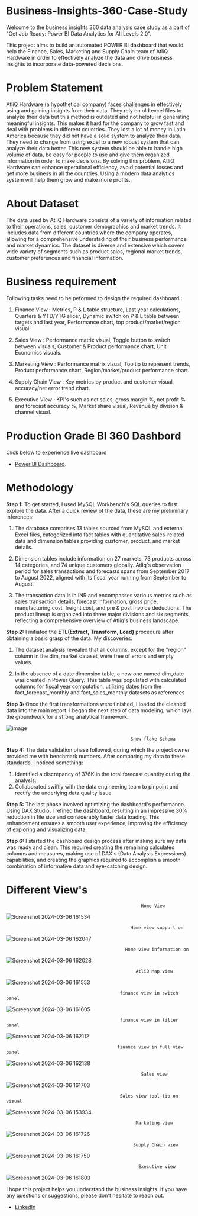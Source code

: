 # Business-Insights-360-Case-Study

Welcome to the business insights 360 data analysis case study as a part of "Get Job Ready: Power BI Data Analytics for All Levels 2.0".

This project aims to build an automated POWER BI dashboard that would help the Finance, Sales, Marketing and Supply Chain team of AtliQ Hardware in order to effectively analyze the data and drive business insights to incorporate data-powered decisions. 


# Problem Statement 
AtliQ Hardware (a hypothetical company) faces challenges in effectively using and gaining insights from their data. They rely on old excel files to analyze their data but this method is outdated and not helpful in generating meaningful insights. This makes it hard for the company to grow fast and deal with problems in different countries. They lost a lot of money in Latin America because they did not have a solid system to analyze their data. They need to change from using excel to a new robust system that can analyze their data better. This new system should be able to handle high volume of data, be easy for people to use and give them organized information in order to make decisions. By solving this problem, AtliQ Hardware can enhance operational efficiency, avoid potential losses and get more business in all the countries. Using a modern data analytics system will help them grow and make more profits.

# About Dataset
The data used by AtliQ Hardware consists of a variety of information related to their operations, sales, customer demographics and market trends. It includes data from different countries where the company operates, allowing for a comprehensive understading of their business performance and market dynamics. The dataset is diverse and extensive which covers wide variety of segments such as product sales, regional market trends, customer preferences and financial information.

# Business requirement
 Following tasks need to be peformed to design the required dashboard : 
1. Finance View : Metrics, P & L table structure, Last year calculations, Quarters & YTD/YTG slicer, Dynamic switch on P & L table between targets and last year, Performance chart, top product/market/region visual.
  
2. Sales View :  Performance matrix visual, Toggle button to switch between visuals, Customer & Product performance chart, Unit Economics visuals.
   
3. Marketing View :  Performance matrix visual, Tooltip to represent trends, Product performance chart, Region/market/product performance chart.
   
4. Supply Chain View :  Key metrics by product and customer visual, accuracy/net error trend chart.
   
5. Executive View :  KPI's such as net sales, gross margin %, net profit % and forecast accuracy %, Market share visual, Revenue by division & channel visual.

# Production Grade BI 360 Dashbord
Click below to experience live dashboard
- [Power BI Dashboard](https://app.powerbi.com/view?r=eyJrIjoiZDEwMmExYmItN2VlNy00ZDJlLWI0ZGUtNjcyMjY1OTZmNmY5IiwidCI6ImM2ZTU0OWIzLTVmNDUtNDAzMi1hYWU5LWQ0MjQ0ZGM1YjJjNCJ9 ).


# Methodology

**Step 1:** To get started, I used MySQL Workbench's SQL queries to first explore the data. After a quick review of the data, these are my preliminary inferences:
1.  The database comprises 13 tables sourced from MySQL and external Excel files, categorized into fact tables with quantitative sales-related data and dimension tables providing customer, product, and market details.

2.  Dimension tables include information on 27 markets, 73 products across 14 categories, and 74 unique customers globally. Atliq's observation period for sales transactions and forecasts spans from September 2017 to August 2022, aligned with its fiscal year running from September to August.

3.  The transaction data is in INR and encompasses various metrics such as sales transaction details, forecast information, gross price, manufacturing cost, freight cost, and pre & post invoice deductions. The product lineup is organized into three major divisions and six segments, reflecting a comprehensive overview of Atliq's business landscape.

**Step 2:** I initiated the **ETL(Extract, Transform, Load)** procedure after obtaining a basic grasp of the data. My discoveries:
1. The dataset analysis revealed that all columns, except for the "region" column in the dim_market dataset, were free of errors and empty values.

2. In the absence of a date dimension table, a new one named dim_date was created in Power Query. This table was populated with calculated columns for fiscal year computation, utilizing dates from the fact_forecast_monthly and fact_sales_monthly datasets as references

**Step 3:** Once the first transformations were finished, I loaded the cleaned data into the main report. I began the next step of data modeling, which lays the groundwork for a strong analytical framework.


![image](https://github.com/bala942/BI-360-project/assets/127521506/2bfb7691-8f26-4d9c-aee2-138f8507040b)

                                                   Snow flake Schema

**Step 4:** The data validation phase followed, during which the project owner provided me with benchmark numbers. After comparing my data to these standards, I noticed something:

1. Identified a discrepancy of 376K in the total forecast quantity during the analysis.
2. Collaborated swiftly with the data engineering team to pinpoint and rectify the underlying data quality issue.


**Step 5:** The last phase involved optimizing the dashboard's performance. Using DAX Studio, I refined the dashboard, resulting in an impressive 30% reduction in file size and considerably faster data loading. This enhancement ensures a smooth user experience, improving the efficiency of exploring and visualizing data.


**Step 6:** I started the dashboard design process after making sure my data was ready and clean. This required creating the remaining calculated columns and measures, making use of DAX's (Data Analysis Expressions) capabilities, and creating the graphics required to accomplish a smooth combination of informative data and eye-catching design.

# Different View's

                                                       Home View
![Screenshot 2024-03-06 161534](https://github.com/bala942/BI-360-project/assets/127521506/a64036b9-8d07-4c08-8ab0-c2b31243b092)

                                                   Home view support on
![Screenshot 2024-03-06 162047](https://github.com/bala942/BI-360-project/assets/127521506/caa135d6-89f7-43ab-acdc-0425b019cde8)

                                                 Home view information on 
![Screenshot 2024-03-06 162028](https://github.com/bala942/BI-360-project/assets/127521506/eae339f6-a385-4b4e-9bc3-7f33449baf8f)
                                                     
                                                     AtliQ Map view
![Screenshot 2024-03-06 161553](https://github.com/bala942/BI-360-project/assets/127521506/e2d0ba68-f6a2-4f6e-acac-ba50d25d35c3)

                                               finance view in switch panel
![Screenshot 2024-03-06 161605](https://github.com/bala942/BI-360-project/assets/127521506/8028b1b3-64a0-441d-9c77-aa4caf8d74f0)

                                               finance view in filter panel
![Screenshot 2024-03-06 162112](https://github.com/bala942/BI-360-project/assets/127521506/0ffcc5d6-ca7d-4f36-a6cd-375b1941bfe1)
                                                    
                                              finance view in full view panel 
![Screenshot 2024-03-06 162138](https://github.com/bala942/BI-360-project/assets/127521506/d59c92b7-8a73-4c3f-814d-a08f9c25c1a6)
                                                       
                                                       Sales view
![Screenshot 2024-03-06 161703](https://github.com/bala942/BI-360-project/assets/127521506/2f623eee-e4e9-422a-aeeb-10f504027407)

                                               Sales view tool tip on visual
![Screenshot 2024-03-06 153934](https://github.com/bala942/BI-360-project/assets/127521506/ef1d35d9-3aae-491a-855f-8cd513a8e639)

                                                     Marketing view
![Screenshot 2024-03-06 161726](https://github.com/bala942/BI-360-project/assets/127521506/b6475322-0135-45fa-ac7c-e0a3a946f08e)
                                                              
                                                    Supply Chain view  
![Screenshot 2024-03-06 161750](https://github.com/bala942/BI-360-project/assets/127521506/3cfdcf7b-8f58-47e8-86be-41e7d5342051)

                                                      Executive view
![Screenshot 2024-03-06 161803](https://github.com/bala942/BI-360-project/assets/127521506/4c4466d4-8a5f-49c0-9c6c-ed521f1c43b9)
                                                              
                                                              
                                                          



I hope this project helps you understand the business insights. If you have any questions or suggestions, please don't hesitate to reach out.  
- [LinkedIn](https://www.linkedin.com/in/balacdatascientist)  
